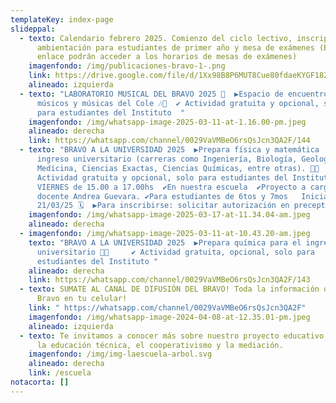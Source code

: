 ```yaml
---
templateKey: index-page
slideppal:
  - texto: Calendario febrero 2025. Comienzo del ciclo lectivo, inscripciones,
      ambientación para estudiantes de primer año y mesa de exámenes (En el
      enlace podrán acceder a los horarios de mesas de exámenes)
    imagenfondo: /img/publicaciones-bravo-1-.png
    link: https://drive.google.com/file/d/1Xx98B8P6MUT8Cue80fdaeKYGF182_XeQ/view?usp=sharing
    alineado: izquierda
  - texto: "LABORATORIO MUSICAL DEL BRAVO 2025 🎸  ▶️Espacio de encuentro para
      músicos y músicas del Cole 🎶🎼  ✔️ Actividad gratuita y opcional, solo
      para estudiantes del Instituto  "
    imagenfondo: /img/whatsapp-image-2025-03-11-at-1.16.00-pm.jpeg
    alineado: derecha
    link: https://whatsapp.com/channel/0029VaVMBeO6rsQsJcn3QA2F/144
  - texto: "BRAVO A LA UNIVERSIDAD 2025  ▶️Prepara física y matemática  para el
      ingreso universitario (carreras como Ingeniería, Biología, Geología,
      Medicina, Ciencias Exactas, Ciencias Químicas, entre otras). 📕📖  ✔️
      Actividad gratuita y opcional, solo para estudiantes del Instituto  ✔️
      VIERNES de 15.00 a 17.00hs  ✔️En nuestra escuela  ✔️Proyecto a cargo de la
      docente Andrea Guevara. ✔️Para estudiantes de 6tos y 7mos   Inicia el
      21/03/25 🗓️  ▶️Para inscribirse: solicitar autorización en preceptoría "
    imagenfondo: /img/whatsapp-image-2025-03-17-at-11.34.04-am.jpeg
    alineado: derecha
  - imagenfondo: /img/whatsapp-image-2025-03-11-at-10.43.20-am.jpeg
    texto: "BRAVO A LA UNIVERSIDAD 2025  ▶️Prepara química para el ingreso
      universitario 📕📖     ✔️ Actividad gratuita, opcional, solo para
      estudiantes del Instituto "
    alineado: derecha
    link: https://whatsapp.com/channel/0029VaVMBeO6rsQsJcn3QA2F/143
  - texto: SUMATE AL CANAL DE DIFUSIÓN DEL BRAVO! Toda la información oficial del
      Bravo en tu celular!
    link: " https://whatsapp.com/channel/0029VaVMBeO6rsQsJcn3QA2F"
    imagenfondo: /img/whatsapp-image-2024-04-08-at-12.35.01-pm.jpeg
    alineado: izquierda
  - texto: Te invitamos a conocer más sobre nuestro proyecto educativo,  basado en
      la educación técnica, el cooperativismo y la mediación.
    imagenfondo: /img/img-laescuela-arbol.svg
    alineado: derecha
    link: /escuela
notacorta: []
---
```

